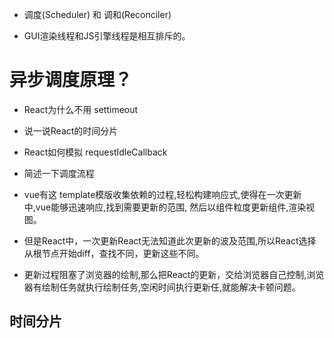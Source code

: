 * 调度(Scheduler) 和 调和(Reconciler)

* GUI渲染线程和JS引擎线程是相互排斥的。


# 异步调度原理？
* React为什么不用 settimeout
* 说一说React的时间分片
* React如何模拟 requestIdleCallback
* 简述一下调度流程


* vue有这 template模版收集依赖的过程,轻松构建响应式,使得在一次更新中,vue能够迅速响应,找到需要更新的范围, 然后以组件粒度更新组件,渲染视图。

* 但是React中，一次更新React无法知道此次更新的波及范围,所以React选择从根节点开始diff，查找不同，更新这些不同。

* 更新过程阻塞了浏览器的绘制,那么把React的更新，交给浏览器自己控制,浏览器有绘制任务就执行绘制任务,空闲时间执行更新任,就能解决卡顿问题。

## 时间分片

